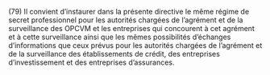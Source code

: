 (79) Il convient d’instaurer dans la présente directive le même régime de secret professionnel pour les autorités chargées de l’agrément et de la surveillance des OPCVM et les entreprises qui concourent à cet agrément et à cette surveillance ainsi que les mêmes possibilités d’échanges d’informations que ceux prévus pour les autorités chargées de l’agrément et de la surveillance des établissements de crédit, des entreprises d’investissement et des entreprises d’assurances.